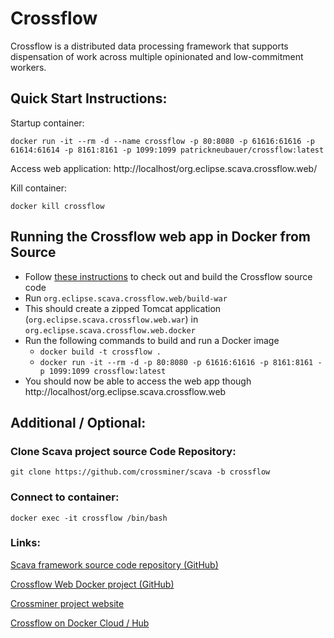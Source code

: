 # Crossflow

Crossflow is a distributed data processing framework that supports dispensation of work across multiple opinionated and low-commitment workers.

## Quick Start Instructions:

Startup container:

`docker run -it --rm -d --name crossflow -p 80:8080 -p 61616:61616 -p 61614:61614 -p 8161:8161 -p 1099:1099 patrickneubauer/crossflow:latest`

Access web application:
http://localhost/org.eclipse.scava.crossflow.web/

Kill container:

`docker kill crossflow`

## Running the Crossflow web app in Docker from Source
- Follow [these instructions](https://github.com/crossminer/scava/blob/crossflow/crossflow/README.md) to check out and build the Crossflow source code
- Run `org.eclipse.scava.crossflow.web/build-war`
- This should create a zipped Tomcat application (`org.eclipse.scava.crossflow.web.war`) in `org.eclipse.scava.crossflow.web.docker`
- Run the following commands to build and run a Docker image 
	- `docker build -t crossflow .` 
	- `docker run -it --rm -d -p 80:8080 -p 61616:61616 -p 8161:8161 -p 1099:1099 crossflow:latest`
- You should now be able to access the web app though http://localhost/org.eclipse.scava.crossflow.web
	

## Additional / Optional:

### Clone Scava project source Code Repository:

`git clone https://github.com/crossminer/scava -b crossflow`

### Connect to container:
`docker exec -it crossflow /bin/bash`

### Links:

[Scava framework source code repository (GitHub)](https://github.com/crossminer/scava/tree/crossflow/crossflow)

[Crossflow Web Docker project (GitHub)](https://github.com/crossminer/scava/tree/crossflow/crossflow/org.eclipse.scava.crossflow.web.docker)

[Crossminer project website](https://www.crossminer.org)

[Crossflow on Docker Cloud / Hub](https://cloud.docker.com/repository/docker/patrickneubauer/crossflow)
